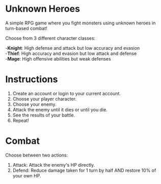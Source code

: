 # Unknown Heroes
A simple RPG game where you fight monsters using unknown heroes in turn-based combat!

Choose from 3 different character classes:

-**Knight**: High defense and attack but low accuracy and evasion  
-**Thief**:  High accuracy and evasion but low attack and defense  
-**Mage**:   High offensive abilities but weak defenses  

# Instructions

1. Create an account or login to your current account.
2. Choose your player character.
3. Choose your enemy.
4. Attack the enemy until it dies or until you die.
5. See the results of your battle.
6. Repeat!

# Combat

Choose between two actions:  
1. Attack: Attack the enemy's HP directly.
2. Defend: Reduce damage taken for 1 turn by half AND restore 10% of your own HP.

